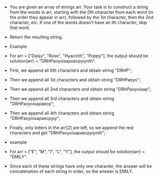 - You are given an array of strings arr. Your task is to construct a string from the words in arr, starting with the 0th character from each word (in the order they appear in arr), followed by the 1st character, then the 2nd character, etc. If one of the words doesn't have an ith character, skip that word.

- Return the resulting string.

- Example

- For arr = ["Daisy", "Rose", "Hyacinth", "Poppy"], the output should be solution(arr) = "DRHPaoyoisapsecpyiynth".

- First, we append all 0th characters and obtain string "DRHP";
- Then we append all 1st characters and obtain string "DRHPaoyo";
- Then we append all 2nd characters and obtain string "DRHPaoyoisap";
- Then we append all 3rd characters and obtain string "DRHPaoyoisapaecp";
- Then we append all 4th characters and obtain string "DRHPaoyoisapaecpyiy";
- Finally, only letters in the arr[2] are left, so we append the rest characters and get "DRHPaoyoisapaecpyiynth";
- example

- For arr = ["E", "M", "I", "L", "Y"], the output should be solution(arr) = "EMILY".

- Since each of these strings have only one character, the answer will be concatenation of each string in order, so the answer is EMILY.